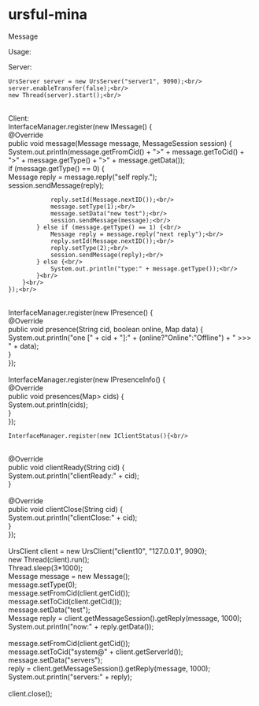 # ursful-mina
Message <br/>

Usage:<br/>

Server:<br/>

    UrsServer server = new UrsServer("server1", 9090);<br/>
    server.enableTransfer(false);<br/>
    new Thread(server).start();<br/>
<br/>
Client: <br/>
    InterfaceManager.register(new IMessage() {<br/>
        @Override<br/>
        public void message(Message message, MessageSession session) {<br/>
            System.out.println(message.getFromCid() + ">" + message.getToCid() + ">" + message.getType() + ">" + message.getData());<br/>
            if (message.getType() == 0) {<br/>
                Message reply = message.reply("self reply.");<br/>
                session.sendMessage(reply);<br/>

                reply.setId(Message.nextID());<br/>
                message.setType(1);<br/>
                message.setData("new test");<br/>
                session.sendMessage(message);<br/>
            } else if (message.getType() == 1) {<br/>
                Message reply = message.reply("next reply");<br/>
                reply.setId(Message.nextID());<br/>
                reply.setType(2);<br/>
                session.sendMessage(reply);<br/>
            } else {<br/>
                System.out.println("type:" + message.getType());<br/>
            }<br/>
        }<br/>
    });<br/>
<br/>
    InterfaceManager.register(new IPresence() {<br/>
        @Override<br/>
        public void presence(String cid, boolean online,  Map<String, Object> data) {<br/>
            System.out.println("one [" + cid + "]:" + (online?"Online":"Offline") + " >>> " + data);<br/>
        }<br/>
    });<br/>
<br/>
    InterfaceManager.register(new IPresenceInfo() {<br/>
        @Override<br/>
        public void presences(Map<String, Map<String, Object>> cids) {<br/>
            System.out.println(cids);<br/>
        }<br/>
    });<br/>

    InterfaceManager.register(new IClientStatus(){<br/>
<br/>
        @Override<br/>
        public void clientReady(String cid) {<br/>
            System.out.println("clientReady:" + cid);<br/>
        }<br/>
<br/>
        @Override<br/>
        public void clientClose(String cid) {<br/>
            System.out.println("clientClose:" + cid);<br/>
        }<br/>
    });<br/>
<br/>
    UrsClient client = new UrsClient("client10", "127.0.0.1", 9090);<br/>
    new Thread(client).run();<br/>
    Thread.sleep(3*1000);<br/>
    Message message = new Message();<br/>
    message.setType(0);<br/>
    message.setFromCid(client.getCid());<br/>
    message.setToCid(client.getCid());<br/>
    message.setData("test");<br/>
    Message reply = client.getMessageSession().getReply(message, 1000);<br/>
    System.out.println("now:" + reply.getData());<br/>
<br/>
    message.setFromCid(client.getCid());<br/>
    message.setToCid("system@" + client.getServerId());<br/>
    message.setData("servers");<br/>
    reply = client.getMessageSession().getReply(message, 1000);<br/>
    System.out.println("servers:" + reply);<br/>
<br/>
    client.close();<br/>
